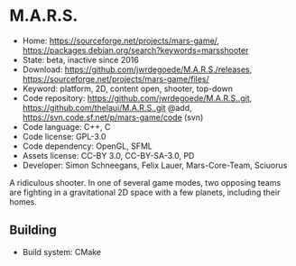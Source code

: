 # M.A.R.S.

- Home: https://sourceforge.net/projects/mars-game/, https://packages.debian.org/search?keywords=marsshooter
- State: beta, inactive since 2016
- Download: https://github.com/jwrdegoede/M.A.R.S./releases, https://sourceforge.net/projects/mars-game/files/
- Keyword: platform, 2D, content open, shooter, top-down
- Code repository: https://github.com/jwrdegoede/M.A.R.S..git, https://github.com/thelaui/M.A.R.S..git @add, https://svn.code.sf.net/p/mars-game/code (svn)
- Code language: C++, C
- Code license: GPL-3.0
- Code dependency: OpenGL, SFML
- Assets license: CC-BY 3.0, CC-BY-SA-3.0, PD
- Developer: Simon Schneegans, Felix Lauer, Mars-Core-Team, Sciuorus

A ridiculous shooter. In one of several game modes, two opposing teams are fighting in a gravitational 2D space with a few planets, including their homes.

## Building

- Build system: CMake

